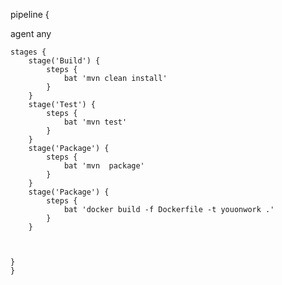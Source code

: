 pipeline {

 agent any

    stages {
        stage('Build') { 
            steps {
                bat 'mvn clean install' 
            }
        }
        stage('Test') { 
            steps {
                bat 'mvn test' 
            }
        } 
        stage('Package') { 
            steps {
                bat 'mvn  package' 
            }
        }
        stage('Package') { 
            steps {
                bat 'docker build -f Dockerfile -t youonwork .' 
            }
        }
        
        
       
    }
    }
